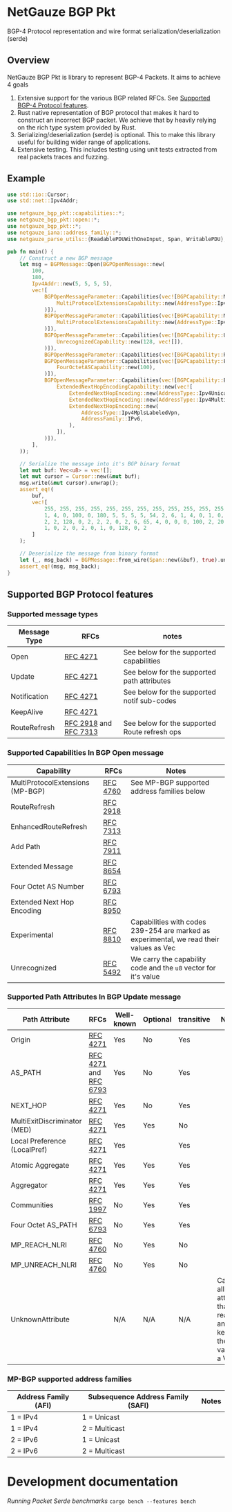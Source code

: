 # NetGauze BGP Pkt

BGP-4 Protocol representation and wire format serialization/deserialization (serde)

## Overview

NetGauze BGP Pkt is library to represent BGP-4 Packets. It aims to achieve 4 goals

1. Extensive support for the various BGP related RFCs.
   See [Supported BGP-4 Protocol features](#Supported-BGP-Protocol-features).
2. Rust native representation of BGP protocol that makes it hard to construct an incorrect BGP packet. We achieve that
   by heavily relying on the rich type system provided by Rust.
3. Serializing/deserialization (serde) is optional. This to make this library useful for building wider range of
   applications.
4. Extensive testing. This includes testing using unit tests extracted from real packets traces and fuzzing.

## Example

```rust
use std::io::Cursor;
use std::net::Ipv4Addr;

use netgauze_bgp_pkt::capabilities::*;
use netgauze_bgp_pkt::open::*;
use netgauze_bgp_pkt::*;
use netgauze_iana::address_family::*;
use netgauze_parse_utils::{ReadablePDUWithOneInput, Span, WritablePDU};

pub fn main() {
    // Construct a new BGP message
    let msg = BGPMessage::Open(BGPOpenMessage::new(
        100,
        180,
        Ipv4Addr::new(5, 5, 5, 5),
        vec![
            BGPOpenMessageParameter::Capabilities(vec![BGPCapability::MultiProtocolExtensions(
                MultiProtocolExtensionsCapability::new(AddressType::Ipv4Unicast),
            )]),
            BGPOpenMessageParameter::Capabilities(vec![BGPCapability::MultiProtocolExtensions(
                MultiProtocolExtensionsCapability::new(AddressType::Ipv4MplsLabeledVpn),
            )]),
            BGPOpenMessageParameter::Capabilities(vec![BGPCapability::Unrecognized(
                UnrecognizedCapability::new(128, vec![]),
            )]),
            BGPOpenMessageParameter::Capabilities(vec![BGPCapability::RouteRefresh]),
            BGPOpenMessageParameter::Capabilities(vec![BGPCapability::FourOctetAS(
                FourOctetASCapability::new(100),
            )]),
            BGPOpenMessageParameter::Capabilities(vec![BGPCapability::ExtendedNextHopEncoding(
                ExtendedNextHopEncodingCapability::new(vec![
                    ExtendedNextHopEncoding::new(AddressType::Ipv4Unicast, AddressFamily::IPv6),
                    ExtendedNextHopEncoding::new(AddressType::Ipv4Multicast, AddressFamily::IPv6),
                    ExtendedNextHopEncoding::new(
                        AddressType::Ipv4MplsLabeledVpn,
                        AddressFamily::IPv6,
                    ),
                ]),
            )]),
        ],
    ));

    // Serialize the message into it's BGP binary format
    let mut buf: Vec<u8> = vec![];
    let mut cursor = Cursor::new(&mut buf);
    msg.write(&mut cursor).unwrap();
    assert_eq!(
        buf,
        vec![
            255, 255, 255, 255, 255, 255, 255, 255, 255, 255, 255, 255, 255, 255, 255, 255, 0, 83,
            1, 4, 0, 100, 0, 180, 5, 5, 5, 5, 54, 2, 6, 1, 4, 0, 1, 0, 1, 2, 6, 1, 4, 0, 1, 0, 128,
            2, 2, 128, 0, 2, 2, 2, 0, 2, 6, 65, 4, 0, 0, 0, 100, 2, 20, 5, 18, 0, 1, 0, 1, 0, 2, 0,
            1, 0, 2, 0, 2, 0, 1, 0, 128, 0, 2
        ]
    );

    // Deserialize the message from binary format
    let (_, msg_back) = BGPMessage::from_wire(Span::new(&buf), true).unwrap();
    assert_eq!(msg, msg_back);
}
```

## Supported BGP Protocol features

### Supported message types

| Message Type | RFCs                                                                                                                    | notes                                         |
|--------------|-------------------------------------------------------------------------------------------------------------------------|-----------------------------------------------|
| Open         | [RFC 4271](https://datatracker.ietf.org/doc/html/rfc4271)                                                               | See below for the supported capabilities      |
| Update       | [RFC 4271](https://datatracker.ietf.org/doc/html/rfc4271)                                                               | See below for the supported path attributes   |
| Notification | [RFC 4271](https://datatracker.ietf.org/doc/html/rfc4271)                                                               | See below for the supported notif sub-codes   |
| KeepAlive    | [RFC 4271](https://datatracker.ietf.org/doc/html/rfc4271)                                                               |                                               |
| RouteRefresh | [RFC 2918](https://datatracker.ietf.org/doc/html/rfc2918) and [RFC 7313](https://datatracker.ietf.org/doc/html/rfc7313) | See below for the supported Route refresh ops |

### Supported Capabilities In BGP Open message

| Capability                       | RFCs                                                      | Notes                                                                                       |
|----------------------------------|-----------------------------------------------------------|---------------------------------------------------------------------------------------------|
| MultiProtocolExtensions (MP-BGP) | [RFC 4760](https://datatracker.ietf.org/doc/html/rfc4760) | See MP-BGP supported address families below                                                 |
| RouteRefresh                     | [RFC 2918](https://datatracker.ietf.org/doc/html/rfc2918) |                                                                                             |
| EnhancedRouteRefresh             | [RFC 7313](https://datatracker.ietf.org/doc/html/rfc7313) |                                                                                             |
| Add Path                         | [RFC 7911](https://datatracker.ietf.org/doc/html/RFC7911) |                                                                                             |
| Extended Message                 | [RFC 8654](https://datatracker.ietf.org/doc/html/RFC8654) |                                                                                             |
| Four Octet AS Number             | [RFC 6793](https://datatracker.ietf.org/doc/html/RFC6793) |                                                                                             |
| Extended Next Hop Encoding       | [RFC 8950](https://datatracker.ietf.org/doc/html/rfc8950) |                                                                                             |
| Experimental                     | [RFC 8810](https://datatracker.ietf.org/doc/html/RFC8810) | Capabilities with codes 239-254 are marked as experimental, we read their values as Vec<u8> |
| Unrecognized                     | [RFC 5492](https://datatracker.ietf.org/doc/html/rfc5492) | We carry the capability code and the `u8` vector for it's value                             |

### Supported Path Attributes In BGP Update message

| Path Attribute               | RFCs                                                                                                                    | Well-known | Optional | transitive | Notes                                                              |
|------------------------------|-------------------------------------------------------------------------------------------------------------------------|------------|----------|------------|--------------------------------------------------------------------|
| Origin                       | [RFC 4271](https://datatracker.ietf.org/doc/html/rfc4271)                                                               | Yes        | No       | Yes        |                                                                    |
| AS_PATH                      | [RFC 4271](https://datatracker.ietf.org/doc/html/rfc4271) and [RFC 6793](https://datatracker.ietf.org/doc/html/rfc6793) | Yes        | No       | Yes        |                                                                    |
| NEXT_HOP                     | [RFC 4271](https://datatracker.ietf.org/doc/html/rfc4271)                                                               | Yes        | No       | Yes        |                                                                    |
| MultiExitDiscriminator (MED) | [RFC 4271](https://datatracker.ietf.org/doc/html/rfc4271)                                                               | Yes        | Yes      | No         |                                                                    |
| Local Preference (LocalPref) | [RFC 4271](https://datatracker.ietf.org/doc/html/rfc4271)                                                               | Yes        |          | Yes        |                                                                    |
| Atomic Aggregate             | [RFC 4271](https://datatracker.ietf.org/doc/html/rfc4271)                                                               | Yes        | Yes      | Yes        |                                                                    |
| Aggregator                   | [RFC 4271](https://datatracker.ietf.org/doc/html/rfc4271)                                                               | Yes        | Yes      | Yes        |                                                                    |
| Communities                  | [RFC 1997](https://datatracker.ietf.org/doc/html/rfc1997)                                                               | No         | Yes      | Yes        |                                                                    |
| Four Octet AS_PATH           | [RFC 6793](https://datatracker.ietf.org/doc/html/RFC6793)                                                               | No         | Yes      | Yes        |                                                                    |
| MP_REACH_NLRI                | [RFC 4760](https://datatracker.ietf.org/doc/html/rfc4760)                                                               | No         | Yes      | No         |                                                                    |
| MP_UNREACH_NLRI              | [RFC 4760](https://datatracker.ietf.org/doc/html/rfc4760)                                                               | No         | Yes      | No         |                                                                    |
| UnknownAttribute             |                                                                                                                         | N/A        | N/A      | N/A        | Catch all attribute that will read and keep the value as a Vec<u8> |

### MP-BGP supported address families

| Address Family (AFI) | Subsequence Address Family (SAFI) | Notes |
|----------------------|-----------------------------------|-------|
| 1 = IPv4             | 1 = Unicast                       |       |
| 1 = IPv4             | 2 = Multicast                     |       |
| 2 = IPv6             | 1 = Unicast                       |       |
| 2 = IPv6             | 2 = Multicast                     |       |

# Development documentation

*Running Packet Serde benchmarks*
```cargo bench --features bench```
